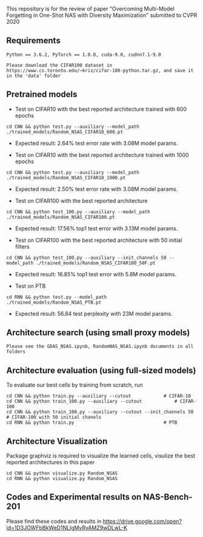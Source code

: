
This repository is for the review of paper "Overcoming Multi-Model Forgetting in One-Shot NAS with Diversity Maximization" submitted to CVPR 2020


## Requirements
```
Python == 3.6.2, PyTorch == 1.0.0, cuda-9.0, cudnn7.1-9.0

Please download the CIFAR100 dataset in https://www.cs.toronto.edu/~kriz/cifar-100-python.tar.gz, and save it in the 'data' folder
```


## Pretrained models

* Test on CIFAR10 with the best reported architecture trained with 600 epochs

```
cd CNN && python test.py --auxiliary --model_path ./trained_models/Random_NSAS_CIFAR10_600.pt
```
* Expected result: 2.64% test error rate with 3.08M model params.


* Test on CIFAR10 with the best reported architecture trained with 1000 epochs

```
cd CNN && python test.py --auxiliary --model_path ./trained_models/Random_NSAS_CIFAR10_1000.pt
```
* Expected result: 2.50% test error rate with 3.08M model params.


* Test on CIFAR100 with the best reported architecture
```
cd CNN && python test_100.py --auxiliary --model_path ./trained_models/Random_NSAS_CIFAR100.pt

```
* Expected result: 17.56% top1 test error with 3.13M  model params.


* Test on CIFAR100 with the best reported architecture with 50 initial filters
```
cd CNN && python test_100.py --auxiliary --init_channels 50 --model_path ./trained_models/Random_NSAS_CIFAR100_50F.pt

```
* Expected result: 16.85% top1 test error with 5.8M  model params.



* Test on PTB
```
cd RNN && python test.py --model_path ./trained_models/Random_NSAS_PTB.pt

```
* Expected result: 56.84 test perplexity with 23M model params.



## Architecture search (using small proxy models)
```
Please see the GDAS_NSAS.ipynb, RandomNAS_NSAS.ipynb documents in all folders
```

## Architecture evaluation (using full-sized models)
To evaluate our best cells by training from scratch, run
```
cd CNN && python train.py --auxiliary --cutout            # CIFAR-10
cd CNN && python train_100.py --auxiliary --cutout            # CIFAR-100
cd CNN && python train_100.py --auxiliary --cutout --init_channels 50            # CIFAR-100 with 50 initial chanels
cd RNN && python train.py                                 # PTB
```

## Architecture Visualization
Package graphviz is required to visualize the learned cells, visulize the best reported architectures in this paper
```
cd CNN && python visualize.py Random_NSAS 
cd RNN && python visualize.py Random_NSAS 
```
## Codes and Experimental results on NAS-Bench-201
Please find these codes and results in https://drive.google.com/open?id=1D3JOWFbBkWeD1NLlgMvRvAMZ9wDLwL-K

